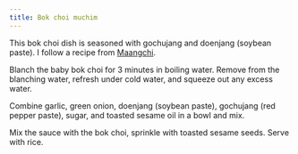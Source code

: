 ```yaml
---
title: Bok choi muchim
---
```

This bok choi dish is seasoned with gochujang and doenjang (soybean paste).
I follow a recipe from [Maangchi](https://www.maangchi.com/recipe/bok-choy-muchim).

Blanch the baby bok choi for 3 minutes in boiling water.
Remove from the blanching water, refresh under cold water,
and squeeze out any excess water.

Combine garlic, green onion, doenjang (soybean paste), gochujang
(red pepper paste), sugar, and toasted
sesame oil in a bowl and mix.

Mix the sauce with the bok choi, sprinkle with
toasted sesame seeds. Serve with rice.
